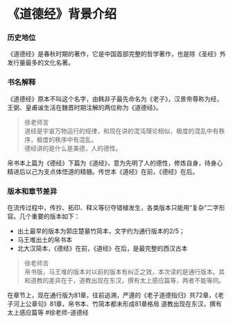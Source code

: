 # 《道德经》背景介绍

### 历史地位
《道德经》是春秋时期的著作，它是中国首部完整的哲学著作，也是除《圣经》外发行量最多的文化名著。

### 书名解释
《道德经》原本不叫这个名字，由韩非子最先命名为《老子》，汉景帝尊称为经，王弼、皇甫谧生活在魏晋时期注解的两位称为《道德经》。
> 徐老师言  
> 道经是宇宙万物运行的规律，和现在讲的混沌理论相似，极度的混乱中有秩序，极度的秩序中有混乱。  
> 德经讲的是什么是美德，人的德性。

帛书本上篇为《德经》下篇为《道经》，意为先明了人的德性，修炼自身，待身心精进后以己为支点体悟道的精髓。传世本《道经》在前，《德经》在后。

### 版本和章节差异
在流传过程中，传抄、拓印、释义等衍夺错植发生，各类版本只能用“复杂”二字形容。几个重要的版本如下：

- 出土最早的版本为郭庄楚墓竹简本，文字约为通行版本的2/5；
- 马王堆出土的帛书本
- 北大汉简本，《德经》在前，《道经》在后，是最完整的西汉古本

> 徐老师言  
帛书版，马王堆的版本对以前的版本有纠正之效，本次读的是通行版本。其和道教的差异在于，道教出现在东汉，撰有太上感应篇等，两者不能等同。

在章节上，现在通行版为81章，往前追溯，严遵的《老子道德指归》共72章，《老子河上公章句》81章，帛书本、竹简本都未形成81章格局
道教出现在东汉，撰有太上感应篇等 #徐老师-道德经 

